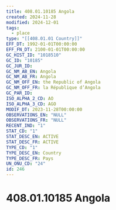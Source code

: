 ```yaml
---
title: 408.01.10185 Angola
created: 2024-11-28
modified: 2024-12-01
tags:
  - place
type: "[[408.01.01 Country]]"
EFF_DT: 1992-01-01T00:00:00
EFF_FN_DT: 2100-01-01T00:00:00
GC_HIST_ID: "1018510"
GC_ID: "10185"
GC_JUR_ID: 
GC_NM_AB_EN: Angola
GC_NM_AB_FR: Angola
GC_NM_OFF_EN: the Republic of Angola
GC_NM_OFF_FR: la République d’Angola
GC_PAR_ID: 
ISO_ALPHA_2_CD: AO
ISO_ALPHA_3_CD: AGO
MODIF_DT: 2023-11-28T00:00:00
OBSERVATIONS_EN: "NULL"
OBSERVATIONS_FR: "NULL"
RECENT_IND: "1"
STAT_CD: "1"
STAT_DESC_EN: ACTIVE
STAT_DESC_FR: ACTIVE
TYPE_CD: "1"
TYPE_DESC_EN: Country
TYPE_DESC_FR: Pays
UN_ONU_CD: "24"
id: 246
---
```

# 408.01.10185 Angola
